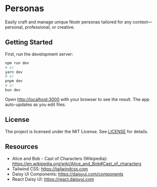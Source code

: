 # Personas

Easily craft and manage unique Nostr personas tailored for any context—personal, professional, or creative.

## Getting Started

First, run the development server:

```bash
npm run dev
# or
yarn dev
# or
pnpm dev
# or
bun dev
```

Open [http://localhost:3000](http://localhost:3000) with your browser to see the result. The app auto-updates as you edit files.

## License

The project is licensed under the MIT License. See [LICENSE](LICENSE) for details.

## Resources
- Alice and Bob - Cast of Characters (Wikipedia): https://en.wikipedia.org/wiki/Alice_and_Bob#Cast_of_characters
- Tailwind CSS: https://tailwindcss.com
- Daisy UI Components: https://daisyui.com/components
- React Daisy UI: https://react.daisyui.com
